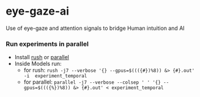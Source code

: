 # eye-gaze-ai
Use of eye-gaze and attention signals to bridge Human intuition and AI


### Run experiments in parallel
- Install [rush](https://github.com/shenwei356/rush) or [parallel](https://www.gnu.org/software/parallel/)
- Inside Models run:
    - for rush: ```rush -j7 --verbose '{} --gpus=$((({#})%8)) &> {#}.out' -i  experiment_temporal```
    - for parallel: ```parallel -j7 --verbose --colsep ' ' '{} --gpus=$((({%})%8)) &> {#}.out' < experiment_temporal```